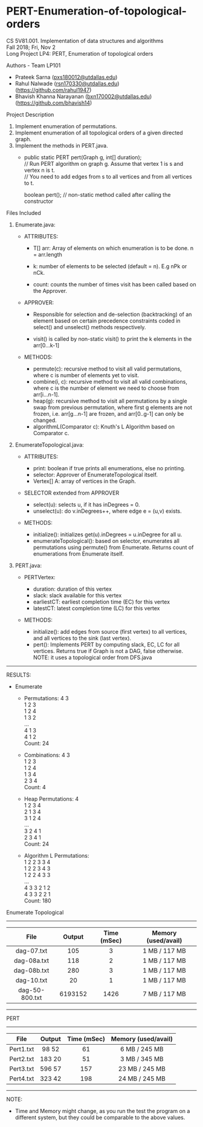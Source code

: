 # PERT-Enumeration-of-topological-orders

CS 5V81.001.  Implementation of data structures and algorithms  
Fall 2018;  Fri, Nov 2  
Long Project LP4: PERT, Enumeration of topological orders  

Authors - Team LP101
- Prateek Sarna (pxs180012@utdallas.edu)
- Rahul Nalwade (rsn170330@utdallas.edu) (https://github.com/rahul1947)
- Bhavish Khanna Narayanan (bxn170002@utdallas.edu) (https://github.com/bhavish14)

Project Description
1. Implement enumeration of permutations.
2. Implement enumeration of all topological orders of a given directed graph.
3. Implement the methods in PERT.java.
   - public static PERT pert(Graph g, int[] duration);  
	// Run PERT algorithm on graph g. Assume that vertex 1 is s and vertex n is t.  
	// You need to add edges from s to all vertices and from all vertices to t.  

	   boolean pert();  // non-static method called after calling the constructor
  
Files Included
1. Enumerate.java:  
   - ATTRIBUTES: 
     - T[] arr: Array of elements on which enumeration is to be done.
       n = arr.length
      
     - k: number of elements to be selected (default = n). E.g nPk or nCk.  
   
     - count: counts the number of times visit has been called based on the 
       Approver. 
     
   - APPROVER<T>:  
     - Responsible for selection and de-selection (backtracking) of an 
       element based on certain precedence constraints coded in select() and 
       unselect() methods respectively.
   
     - visit() is called by non-static visit() to print the k elements in the
       arr[0...k-1]
     
   - METHODS:  
     - permute(c): recursive method to visit all valid permutations, where c 
       is number of elements yet to visit.
     - combine(i, c): recursive method to visit all valid combinations, where
       c is the number of element we need to choose from arr[i...n-1].
     - heap(g): recursive method to visit all permutations by a single swap 
       from previous permutation, where first g elements are not frozen, i.e. 
       arr[g...n-1] are frozen, and arr[0..g-1] can only be changed.
     - algorithmL(Comparator c): Knuth's L Algorithm based on Comparator c. 
   
2. EnumerateTopological.java:
   - ATTRIBUTES: 
     - print: boolean if true prints all enumerations, else no printing.
     - selector: Approver of EnumerateTopological itself.
     - Vertex[] A: array of vertices in the Graph.
     
   - SELECTOR extended from APPROVER<T>
     - select(u): selects u, if it has inDegrees = 0.
     - unselect(u): do v.inDegrees++, where edge e = (u,v) exists. 
   
   - METHODS:
     - initialize(): initializes get(u).inDegrees = u.inDegree for all u.
     - enumerateTopological(): based on selector, enumerates all 
       permutations using permute() from Enumerate.
       Returns count of enumerations from Enumerate itself.

3. PERT.java: 
   - PERTVertex:
     - duration: duration of this vertex
     - slack: slack available for this vertex
     - earliestCT: earliest completion time (EC) for this vertex
     - latestCT: latest completion time (LC) for this vertex
   
   - METHODS:
     - initialize(): add edges from source (first vertex) to all vertices, 
       and all vertices to the sink (last vertex).
     - pert(): Implements PERT by computing slack, EC, LC for all vertices.
       Returns true if Graph is not a DAG, false otherwise.
       NOTE: it uses a topological order from DFS.java
   
 
----------------------------------------------------------------------------
RESULTS: 

- Enumerate

  - Permutations: 4 3  
    1 2 3  
    1 2 4  
    1 3 2  
    ...  
    4 1 3  
    4 1 2  
    Count: 24  

  - Combinations: 4 3  
    1 2 3  
    1 2 4  
    1 3 4  
    2 3 4  
    Count: 4  

  - Heap Permutations: 4  
    1 2 3 4  
    2 1 3 4  
    3 1 2 4  
    ...  
    3 2 4 1  
    2 3 4 1  
    Count: 24  

  - Algorithm L Permutations:  
    1 2 2 3 3 4  
    1 2 2 3 4 3  
    1 2 2 4 3 3  
    ...  
    4 3 3 2 1 2  
    4 3 3 2 2 1  
    Count: 180  


Enumerate Topological

 --------------------------------------------------------------------------  
| File          | Output          |   Time (mSec)     | Memory (used/avail)|  
|:-------------:|:---------------:|:-----------------:|:------------------:|  
| dag-07.txt    | 105             | 3                 | 1 MB / 117 MB      |  
| dag-08a.txt   | 118             | 2                 | 1 MB / 117 MB      |  
| dag-08b.txt   | 280             | 3                 | 1 MB / 117 MB      |  
| dag-10.txt    | 20              | 1                 | 1 MB / 117 MB      |  
| dag-50-800.txt| 6193152         | 1426              | 7 MB / 117 MB      |  
 --------------------------------------------------------------------------

PERT

 --------------------------------------------------------------------------  
| File         | Output          |   Time (mSec)     | Memory (used/avail) |  
|:------------:|:---------------:|:-----------------:|:-------------------:|  
| Pert1.txt    | 98 52           | 61                | 6 MB / 245 MB       |  
| Pert2.txt    | 183 20          | 51                | 3 MB / 345 MB       |  
| Pert3.txt    | 596 57          | 157               | 23 MB / 245 MB      |  
| Pert4.txt    | 323 42          | 198               | 24 MB / 245 MB      |  
 --------------------------------------------------------------------------


NOTE: 
- Time and Memory might change, as you run the test the program on a 
  different system, but they could be comparable to the above values.
